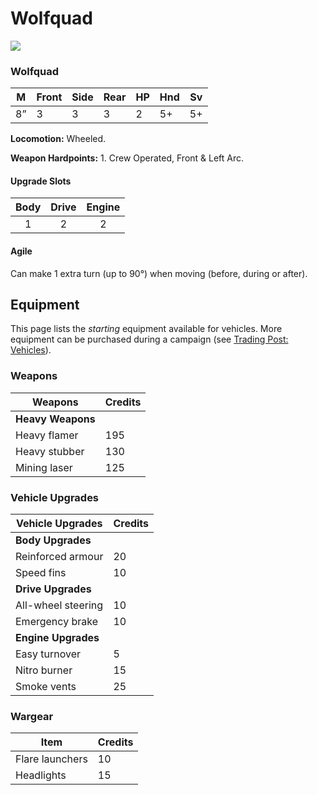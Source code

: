 # Wolfquad

![](wolfquad.webp)

<VehicleCard cost="70">

### Wolfquad

<div class="stats">

| M   | Front | Side | Rear | HP  | Hnd | Sv  |
| --- | ----- | ---- | ---- | --- | --- | --- |
| 8”  | 3     | 3    | 3    | 2   | 5+  | 5+  |

</div>

**Locomotion:** Wheeled.

**Weapon Hardpoints:** 1. Crew Operated, Front & Left Arc.

#### Upgrade Slots

| Body | Drive | Engine |
| :--: | :---: | :----: |
|  1   |   2   |   2    |

#### Agile

Can make 1 extra turn (up to 90°) when moving
(before, during or after).

</VehicleCard>

## Equipment

This page lists the _starting_ equipment available for vehicles. More equipment can be purchased during a campaign (see [Trading Post: Vehicles](/docs/armoury/vehicle-upgrades)).

### Weapons

| Weapons           | Credits |
| ----------------- | ------- |
| **Heavy Weapons** |
| Heavy flamer      | 195     |
| Heavy stubber     | 130     |
| Mining laser      | 125     |

### Vehicle Upgrades

| Vehicle Upgrades    | Credits |
| ------------------- | ------- |
| **Body Upgrades**   |
| Reinforced armour   | 20      |
| Speed fins          | 10      |
| **Drive Upgrades**  |
| All-wheel steering  | 10      |
| Emergency brake     | 10      |
| **Engine Upgrades** |
| Easy turnover       | 5       |
| Nitro burner        | 15      |
| Smoke vents         | 25      |

### Wargear

| Item            | Credits |
| --------------- | ------- |
| Flare launchers | 10      |
| Headlights      | 15      |
